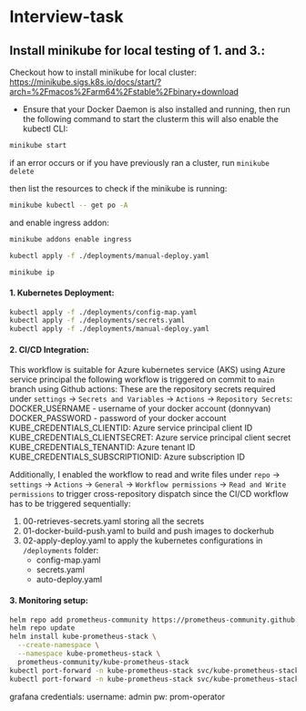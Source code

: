# Interview-task
## Install minikube for local testing of 1. and 3.:
Checkout how to install minikube for local cluster:
https://minikube.sigs.k8s.io/docs/start/?arch=%2Fmacos%2Farm64%2Fstable%2Fbinary+download
* Ensure that your Docker Daemon is also installed and running, then run the following command to start the clusterm this will also enable the kubectl CLI:
```bash
minikube start
```
if an error occurs or if you have previously ran a cluster, run `minikube delete`

then list the resources to check if the minikube is running:
```bash
minikube kubectl -- get po -A
```
and enable ingress addon:
```bash
minikube addons enable ingress
```

```bash
kubectl apply -f ./deployments/manual-deploy.yaml
```

```bash
minikube ip
```

#### 1. Kubernetes Deployment:
``` bash
kubectl apply -f ./deployments/config-map.yaml
kubectl apply -f ./deployments/secrets.yaml
kubectl apply -f ./deployments/manual-deploy.yaml
```

#### 2. CI/CD Integration:
This workflow is suitable for Azure kubernetes service (AKS) using Azure service principal
the following workflow is triggered on commit to `main` branch using Github actions:
These are the repository secrets required under `settings` -> `Secrets and Variables` -> `Actions` -> `Repository Secrets`:
DOCKER_USERNAME - username of your docker account (donnyvan)
DOCKER_PASSWORD - password of your docker account
KUBE_CREDENTIALS_CLIENTID: Azure service principal client ID
KUBE_CREDENTIALS_CLIENTSECRET: Azure service principal client secret
KUBE_CREDENTIALS_TENANTID: Azure tenant ID
KUBE_CREDENTIALS_SUBSCRIPTIONID: Azure subscription ID

Additionally, I enabled the workflow to read and write files under `repo` -> `settings` -> `Actions` -> `General` -> `Workflow permissions` -> `Read and Write permissions` to trigger cross-repository dispatch since the CI/CD workflow has to be triggered sequentially:
1. 00-retrieves-secrets.yaml storing all the secrets
2. 01-docker-build-push.yaml to build and push images to dockerhub 
3. 02-apply-deploy.yaml to apply the kubernetes configurations in `/deployments` folder:
    - config-map.yaml
    - secrets.yaml
    - auto-deploy.yaml

#### 3. Monitoring setup:
```bash
helm repo add prometheus-community https://prometheus-community.github.io/helm-charts
helm repo update
helm install kube-prometheus-stack \
  --create-namespace \
  --namespace kube-prometheus-stack \
  prometheus-community/kube-prometheus-stack
kubectl port-forward -n kube-prometheus-stack svc/kube-prometheus-stack-prometheus 9090:9090
kubectl port-forward -n kube-prometheus-stack svc/kube-prometheus-stack-grafana 8080:80
```
grafana credentials:
username: admin
pw: prom-operator



